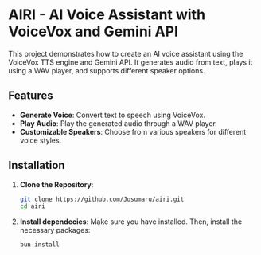 # AIRI - AI Voice Assistant with VoiceVox and Gemini API

This project demonstrates how to create an AI voice assistant using the VoiceVox TTS engine and Gemini API. It generates audio from text, plays it using a WAV player, and supports different speaker options.

## Features

- **Generate Voice**: Convert text to speech using VoiceVox.
- **Play Audio**: Play the generated audio through a WAV player.
- **Customizable Speakers**: Choose from various speakers for different voice styles.

## Installation

1. **Clone the Repository**:
   ```bash
   git clone https://github.com/Josumaru/airi.git
   cd airi
   ```
2. **Install dependecies**: Make sure you have  installed. Then, install the necessary packages:
   ```bash
   bun install
   ```
